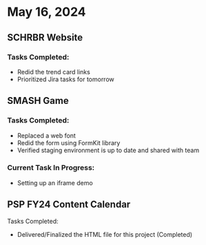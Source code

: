 # May 16, 2024

## SCHRBR Website

### Tasks Completed:

- Redid the trend card links
- Prioritized Jira tasks for tomorrow

## SMASH Game

### Tasks Completed:

- Replaced a web font
- Redid the form using FormKit library
- Verified staging environment is up to date and shared with team

### Current Task In Progress:

- Setting up an iframe demo

## PSP FY24 Content Calendar

Tasks Completed:

- Delivered/Finalized the HTML file for this project (Completed)
